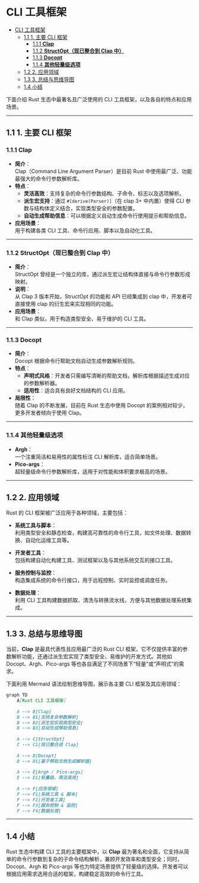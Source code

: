# CLI 工具框架

<!-- TOC START -->
- [CLI 工具框架](#cli-工具框架)
  - [1.1 1. 主要 CLI 框架](#11-1-主要-cli-框架)
    - [1.1.1 **Clap**](#111-clap)
    - [1.1.2 **StructOpt（现已整合到 Clap 中）**](#112-structopt现已整合到-clap-中)
    - [1.1.3 **Docopt**](#113-docopt)
    - [1.1.4 **其他轻量级选项**](#114-其他轻量级选项)
  - [1.2 2. 应用领域](#12-2-应用领域)
  - [1.3 3. 总结与思维导图](#13-3-总结与思维导图)
  - [1.4 小结](#14-小结)
<!-- TOC END -->

下面介绍 Rust 生态中最著名且广泛使用的 CLI 工具框架，以及各自的特点和应用场景。

---

## 1.1 1. 主要 CLI 框架

### 1.1.1 **Clap**

- **简介**：  
  Clap（Command Line Argument Parser）是目前 Rust 中使用最广泛、功能最强大的命令行参数解析库。  
- **特点**：  
  - **灵活高效**：支持复杂的命令行参数结构、子命令、标志以及选项解析。  
  - **派生宏支持**：通过 `#[derive(Parser)]`（在 clap 3+ 中内置）使得 CLI 参数与结构体定义结合，实现类型安全的参数配置。  
  - **自动生成帮助信息**：可以根据定义自动生成命令行使用提示和帮助信息。  
- **应用场景**：  
  用于构建各类 CLI 工具、命令行应用、脚本以及自动化工具。

---

### 1.1.2 **StructOpt（现已整合到 Clap 中）**

- **简介**：  
  StructOpt 曾经是一个独立的库，通过派生宏让结构体直接与命令行参数形成映射。  
- **说明**：  
  从 Clap 3 版本开始，StructOpt 的功能和 API 已经集成到 clap 中，开发者可直接使用 clap 的衍生宏来实现相同的功能。
- **应用场景**：  
  和 Clap 类似，用于构造类型安全、易于维护的 CLI 工具。

---

### 1.1.3 **Docopt**

- **简介**：  
  Docopt 根据命令行帮助文档自动生成参数解析规则。  
- **特点**：  
  - **声明式风格**：开发者只需编写清晰的帮助文档，解析库根据描述生成对应的参数解析器。  
  - **适用性**：适合具有良好文档结构的 CLI 应用。  
- **局限性**：  
  随着 Clap 的不断发展，目前在 Rust 生态中使用 Docopt 的案例相对较少，更多开发者倾向于使用 Clap。

---

### 1.1.4 **其他轻量级选项**

- **Argh**：  
  一个注重简洁和易用性的属性标注 CLI 解析库，适合简单场景。  
- **Pico-args**：  
  超轻量级命令行参数解析库，适用于对性能和体积要求极高的场景。

---

## 1.2 2. 应用领域

Rust 的 CLI 框架被广泛应用于各种领域，主要包括：

- **系统工具与脚本**：  
  利用类型安全和静态检查，构建高可靠性的命令行工具，如文件处理、数据转换、自动化运维工具等。

- **开发者工具**：  
  包括构建自动化构建工具、测试框架以及与其他系统交互的接口工具。

- **服务控制与监控**：  
  构造集成系统的命令行接口，用于远程控制、实时监控或调度任务。

- **数据处理**：  
  利用 CLI 工具构建数据抓取、清洗与转换流水线，方便与其他数据处理系统集成。

---

## 1.3 3. 总结与思维导图

当前，**Clap** 是最具代表性且应用最广泛的 Rust CLI 框架，它不仅提供丰富的参数解析功能，还通过派生宏实现了类型安全、易维护的开发方式。其他如 Docopt、Argh、Pico-args 等也各自满足了不同场景下“轻量”或“声明式”的需求。

下面利用 Mermaid 语法绘制思维导图，展示各主要 CLI 框架及其应用领域：

```mermaid:diagram/rust_cli_frameworks.mmd
graph TD
    A[Rust CLI 工具框架]
    
    A --> B[Clap]
    B --> B1[支持复杂参数解析]
    B --> B2[派生宏实现类型安全]
    B --> B3[自动生成帮助信息]
    
    A --> C[StructOpt]
    C --> C1[现已整合进 Clap]
    
    A --> D[Docopt]
    D --> D1[基于帮助文档生成解析器]
    
    A --> E[Argh / Pico-args]
    E --> E1[轻量级、简洁易用]
    
    A --> F[应用领域]
    F --> F1[系统工具 & 脚本]
    F --> F2[开发者工具]
    F --> F3[服务控制 & 监控]
    F --> F4[数据处理]

```

---

## 1.4 小结

Rust 生态中构建 CLI 工具的主要框架中，以 **Clap** 最为著名和全面，它支持从简单的命令行参数到复杂的子命令结构解析，兼顾开发效率和类型安全；同时，Docopt、Argh 和 Pico-args 等也为特定场景提供了轻量级的选择。开发者可以根据应用需求选用合适的框架，构建稳定高效的命令行工具。
